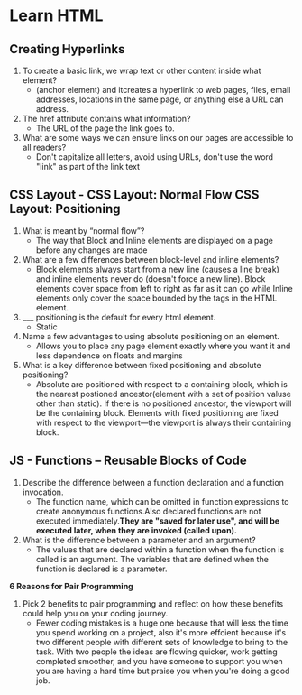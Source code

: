 # Learn HTML

## Creating Hyperlinks
1. To create a basic link, we wrap text or other content inside what element?
    - <a> (anchor element) and itcreates a hyperlink to web pages, files, email addresses, locations in the same page, or anything else a URL can address. 
2. The href attribute contains what information?
    - The URL of the page the link goes to.
3. What are some ways we can ensure links on our pages are accessible to all readers?
    - Don't capitalize all letters, avoid using URLs, don't use the word "link" as part of the link text

## CSS Layout - CSS Layout: Normal Flow CSS Layout: Positioning
1. What is meant by “normal flow”?
    - The way that Block and Inline elements are displayed on a page before any changes are made
2. What are a few differences between block-level and inline elements?
    - Block elements always start from a new line (causes a line break) and inline elements never do (doesn't force a new line). Block elements cover space from left to right as far as it can go while Inline elements only cover the space bounded by the tags in the HTML element. 
3. ___ positioning is the default for every html element.
    - Static
4. Name a few advantages to using absolute positioning on an element.
    - Allows you to place any page element exactly where you want it and less dependence on floats and margins
5. What is a key difference between fixed positioning and absolute positioning?
    - Absolute are positioned with respect to a containing block, which is the nearest postioned ancestor(element with a set of position valuse other than static). If there is no positioned ancestor, the viewport will be the containing block. Elements with fixed positioning are fixed with respect to the viewport—the viewport is always their containing block.

## JS - Functions – Reusable Blocks of Code
1. Describe the difference between a function declaration and a function invocation.
    - The function name, which can be omitted in function expressions to create anonymous functions.Also declared functions are not executed immediately.**They are "saved for later use", and will be executed later, when they are invoked (called upon).**
2. What is the difference between a parameter and an argument?
    - The values that are declared within a function when the function is called is an argument. The variables that are defined when the function is declared is a parameter.

**6 Reasons for Pair Programming**
1. Pick 2 benefits to pair programming and reflect on how these benefits could help you on your coding journey.
    - Fewer coding mistakes is a huge one because that will less the time you spend working on a project, also it's more effcient because it's two different people with different sets of knowledge to bring to the task. With two people the ideas are flowing quicker, work getting completed smoother, and you have someone to support you when you are having a hard time but praise you when you're doing a good job. 
